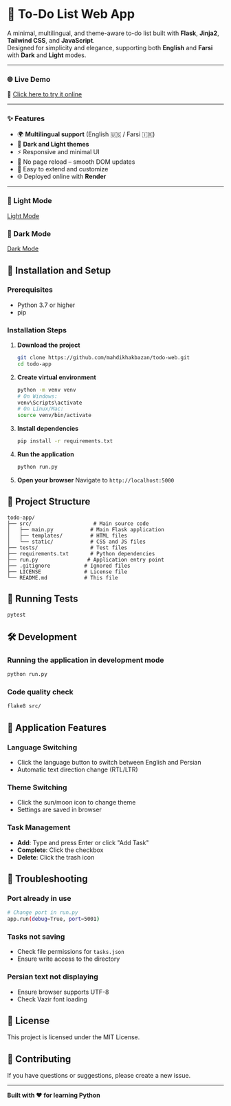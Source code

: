 # 📝 To-Do List Web App

A minimal, multilingual, and theme-aware to-do list built with **Flask**, **Jinja2**, **Tailwind CSS**, and **JavaScript**.  
Designed for simplicity and elegance, supporting both **English** and **Farsi** with **Dark** and **Light** modes.

---

### 🌐 Live Demo

🚀 [Click here to try it online](https://todo-web-9b5s.onrender.com/)

---

### ✨ Features

- 🌍 **Multilingual support** (English 🇺🇸 / Farsi 🇮🇷)
- 🌙 **Dark and Light themes**
- ⚡️ Responsive and minimal UI
- 💾 No page reload – smooth DOM updates
- 🧠 Easy to extend and customize
- 🌐 Deployed online with **Render**

---

### 🔆 Light Mode
 [Light Mode](screenshots/light_en.png)

### 🌙 Dark Mode
 [Dark Mode](screenshots/dark_en.png)

## 🚀 Installation and Setup

### Prerequisites
- Python 3.7 or higher
- pip

### Installation Steps

1. **Download the project**
   ```bash
   git clone https://github.com/mahdikhakbazan/todo-web.git
   cd todo-app
   ```

2. **Create virtual environment**
   ```bash
   python -m venv venv
   # On Windows:
   venv\Scripts\activate
   # On Linux/Mac:
   source venv/bin/activate
   ```

3. **Install dependencies**
   ```bash
   pip install -r requirements.txt
   ```

4. **Run the application**
   ```bash
   python run.py
   ```

5. **Open your browser**
   Navigate to `http://localhost:5000`

## 📁 Project Structure

```
todo-app/
├── src/                    # Main source code
│   ├── main.py            # Main Flask application
│   ├── templates/         # HTML files
│   └── static/            # CSS and JS files
├── tests/                 # Test files
├── requirements.txt       # Python dependencies
├── run.py                # Application entry point
├── .gitignore           # Ignored files
├── LICENSE              # License file
└── README.md            # This file
```

## 🧪 Running Tests

```bash
pytest
```

## 🛠️ Development

### Running the application in development mode
```bash
python run.py
```

### Code quality check
```bash
flake8 src/
```

## 🎨 Application Features

### Language Switching
- Click the language button to switch between English and Persian
- Automatic text direction change (RTL/LTR)

### Theme Switching
- Click the sun/moon icon to change theme
- Settings are saved in browser

### Task Management
- **Add**: Type and press Enter or click "Add Task"
- **Complete**: Click the checkbox
- **Delete**: Click the trash icon

## 🐛 Troubleshooting

### Port already in use
```bash
# Change port in run.py
app.run(debug=True, port=5001)
```

### Tasks not saving
- Check file permissions for `tasks.json`
- Ensure write access to the directory

### Persian text not displaying
- Ensure browser supports UTF-8
- Check Vazir font loading

## 📄 License

This project is licensed under the MIT License.

## 🤝 Contributing

If you have questions or suggestions, please create a new issue.

---

**Built with ❤️ for learning Python**
